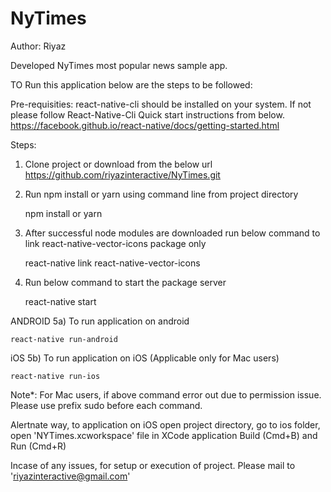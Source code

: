 # NyTimes

Author: Riyaz

Developed NyTimes most popular news sample app. 

TO Run this application below are the steps to be followed:

Pre-requisities: 
react-native-cli should be installed on your system. If not please follow React-Native-Cli Quick start instructions from below.
https://facebook.github.io/react-native/docs/getting-started.html

Steps: 

1) Clone project or download from the below url 
https://github.com/riyazinteractive/NyTimes.git

2) Run npm install or yarn using command line from project directory
    
    
    npm install 
    or
    yarn 

3) After successful node modules are downloaded run below command to link react-native-vector-icons package only
    
    
    react-native link react-native-vector-icons

4) Run below command to start the package server
    
    
    react-native start 

ANDROID 
5a) To run application on android 
    
    
    react-native run-android
iOS 
5b) To run application on iOS (Applicable only for Mac users)
    
    
    react-native run-ios

Note*: For Mac users, if above command error out due to permission issue. Please use prefix sudo before each command.

Alertnate way, to application on iOS 
open project directory, 
go to ios folder, 
open 'NYTimes.xcworkspace' file in XCode application 
Build (Cmd+B) and Run (Cmd+R)


Incase of any issues, for setup or execution of project. Please mail to 'riyazinteractive@gmail.com'
